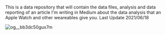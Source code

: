 This is a data repository that will contain the data files, analysis and data reporting of an article I'm writing in Medium about the data analysis that an Apple Watch and other weareables give you. Last Update 2021/06/18

![og__bb3dc50gux7m](https://user-images.githubusercontent.com/45542785/82689893-7cebb300-9c5b-11ea-91e5-d527cf3beecb.png)
